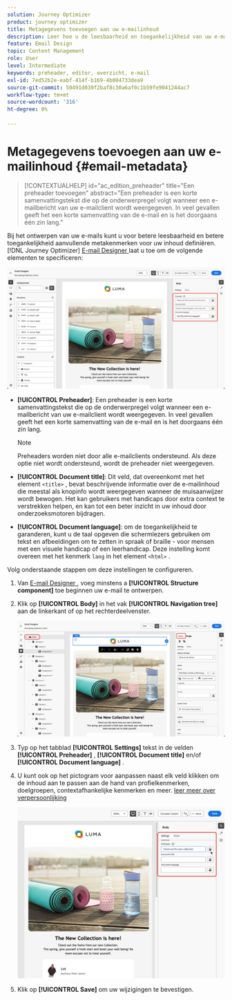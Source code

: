 ```yaml
---
solution: Journey Optimizer
product: journey optimizer
title: Metagegevens toevoegen aan uw e-mailinhoud
description: Leer hoe u de leesbaarheid en toegankelijkheid van uw e-mailinhoud kunt verbeteren met metagegevens in Journey Optimizer
feature: Email Design
topic: Content Management
role: User
level: Intermediate
keywords: preheader, editor, overzicht, e-mail
exl-id: 7ed52b2e-eabf-414f-b169-4b004733dea9
source-git-commit: 50491d039f2baf8c30a6af0c1b59fe9041244ac7
workflow-type: tm+mt
source-wordcount: '316'
ht-degree: 0%

---
```


# Metagegevens toevoegen aan uw e-mailinhoud {#email-metadata}

>[!CONTEXTUALHELP]
>id="ac_edition_preheader"
>title="Een preheader toevoegen"
>abstract="Een preheader is een korte samenvattingstekst die op de onderwerpregel volgt wanneer een e-mailbericht van uw e-mailclient wordt weergegeven. In veel gevallen geeft het een korte samenvatting van de e-mail en is het doorgaans één zin lang."

Bij het ontwerpen van uw e-mails kunt u voor betere leesbaarheid en betere toegankelijkheid aanvullende metakenmerken voor uw inhoud definiëren. [!DNL Journey Optimizer] [ E-mail Designer ](get-started-email-design.md) laat u toe om de volgende elementen te specificeren:

![](assets/email_body_settings_ex.png)

* **[!UICONTROL Preheader]**: Een preheader is een korte samenvattingstekst die op de onderwerpregel volgt wanneer een e-mailbericht van uw e-mailclient wordt weergegeven. In veel gevallen geeft het een korte samenvatting van de e-mail en is het doorgaans één zin lang.

  >[!NOTE]
  >
  >Preheaders worden niet door alle e-mailclients ondersteund. Als deze optie niet wordt ondersteund, wordt de preheader niet weergegeven.

* **[!UICONTROL Document title]**: Dit veld, dat overeenkomt met het element `<title>` , bevat beschrijvende informatie over de e-mailinhoud die meestal als knopinfo wordt weergegeven wanneer de muisaanwijzer wordt bewogen. Het kan gebruikers met handicaps door extra context te verstrekken helpen, en kan tot een beter inzicht in uw inhoud door onderzoeksmotoren bijdragen.

* **[!UICONTROL Document language]**: om de toegankelijkheid te garanderen, kunt u de taal opgeven die schermlezers gebruiken om tekst en afbeeldingen om te zetten in spraak of braille - voor mensen met een visuele handicap of een leerhandicap. Deze instelling komt overeen met het kenmerk `lang` in het element `<html>` .

Volg onderstaande stappen om deze instellingen te configureren.

1. Van [ E-mail Designer ](content-from-scratch.md), voeg minstens a **[!UICONTROL Structure component]** toe beginnen uw e-mail te ontwerpen.

1. Klik op **[!UICONTROL Body]** in het vak **[!UICONTROL Navigation tree]** aan de linkerkant of op het rechterdeelvenster.

   ![](assets/email_body.png)

1. Typ op het tabblad **[!UICONTROL Settings]** tekst in de velden **[!UICONTROL Preheader]** , **[!UICONTROL Document title]** en/of **[!UICONTROL Document language]** .

1. U kunt ook op het pictogram voor aanpassen naast elk veld klikken om de inhoud aan te passen aan de hand van profielkenmerken, doelgroepen, contextafhankelijke kenmerken en meer. [ leer meer over verpersoonlijking ](../personalization/personalization-build-expressions.md)

   ![](assets/email_body_settings.png)

1. Klik op **[!UICONTROL Save]** om uw wijzigingen te bevestigen.